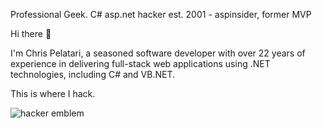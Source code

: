 Professional Geek. C# asp.net hacker est. 2001 - aspinsider, former MVP

Hi there :wave:

I'm Chris Pelatari, a seasoned software developer with over 22 years of experience in delivering full-stack web applications using .NET technologies, including C# and VB.NET.

This is where I hack. 

 ![hacker emblem](https://chris.pelatari.com/assets/hacker.png)

<!--
**ChrisPelatari/ChrisPelatari** is a ✨ _special_ ✨ repository because its `README.md` (this file) appears on your GitHub profile.

Here are some ideas to get you started:

- 🔭 I’m currently working on ...
- 🌱 I’m currently learning ...
- 👯 I’m looking to collaborate on ...
- 🤔 I’m looking for help with ...
- 💬 Ask me about ...
- 📫 How to reach me: ...
- 😄 Pronouns: ...
- ⚡ Fun fact: ...
-->
